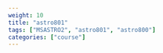 ```yaml
---
weight: 10
title: "astro801"
tags: ["MSASTRO2", "astro801", "astro800"]
categories: ["course"]
---
```

